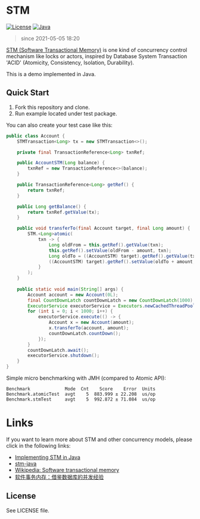 # STM
[![License](https://img.shields.io/badge/license-MIT-4EB1BA.svg)]()
[![Java](https://img.shields.io/badge/language-Java-orange.svg)]()

> since 2021-05-05 18:20

[STM (Software Transactional Memory)](https://en.wikipedia.org/wiki/Software_transactional_memory) is one kind of concurrency control mechanism like locks or actors, inspired by 
Database System Transaction 'ACID' (Atomicity, Consistency, Isolation, Durability). 

This is a demo implemented in Java.

## Quick Start
1. Fork this repository and clone.
2. Run example located under test package.

You can also create your test case like this:
```java
public class Account {
    STMTransaction<Long> tx = new STMTransaction<>();

    private final TransactionReference<Long> txnRef;

    public AccountSTM(Long balance) {
        txnRef = new TransactionReference<>(balance);
    }

    public TransactionReference<Long> getRef() {
        return txnRef;
    }

    public Long getBalance() {
        return txnRef.getValue(tx);
    }

    public void transferTo(final Account target, final Long amount) {
        STM.<Long>atomic(
            txn -> {
                Long oldFrom = this.getRef().getValue(txn);
                this.getRef().setValue(oldFrom - amount, txn);
                Long oldTo = ((AccountSTM) target).getRef().getValue(txn);
                ((AccountSTM) target).getRef().setValue(oldTo + amount, txn);
            }
        );
    }
    
    public static void main(String[] args) {
        Account account = new Account(0L);
        final CountDownLatch countDownLatch = new CountDownLatch(1000);
        ExecutorService executorService = Executors.newCachedThreadPool();
        for (int i = 0; i < 1000; i++) {
            executorService.execute(() -> {
                Account x = new Account(amount);
                x.transferTo(account, amount);
                countDownLatch.countDown();
            });
        }
        countDownLatch.await();
        executorService.shutdown();
    }
}
```

Simple micro benchmarking with JMH (compared to Atomic API):
```text
Benchmark             Mode  Cnt    Score    Error  Units
Benchmark.atomicTest  avgt    5  883.999 ± 22.208  us/op
Benchmark.stmTest     avgt    5  992.872 ± 71.084  us/op
```

# Links
If you want to learn more about STM and other concurrency models, please click in the following links: 
- [Implementing STM in Java](https://www.slideshare.net/mishadoff/implementing-stm-in-java)
- [stm-java](https://github.com/epam-mooc/stm-java)
- [Wikipedia: Software transactional memory](https://en.wikipedia.org/wiki/Software_transactional_memory)
- [软件事务内存：借鉴数据库的并发经验](https://time.geekbang.org/column/article/99251)

## License
See LICENSE file.
